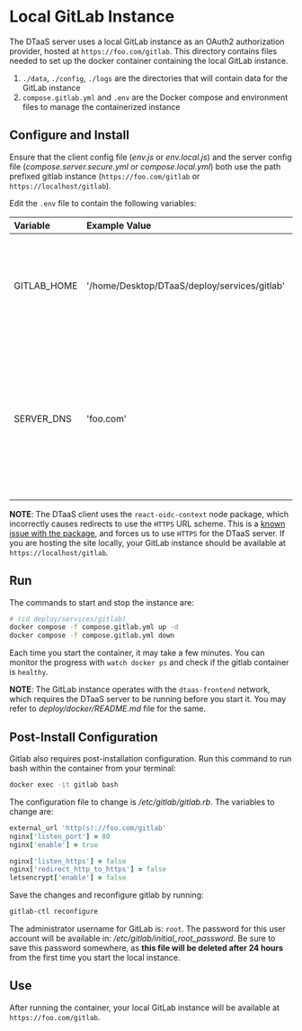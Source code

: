 # Local GitLab Instance

The DTaaS server uses a local GitLab instance as an OAuth2 authorization
provider, hosted at `https://foo.com/gitlab`. This directory contains files
needed to set up the docker container containing the local GitLab instance.

1. `./data`, `./config`, `./logs` are the directories that will contain data for
   the GitLab instance
1. `compose.gitlab.yml` and `.env` are the Docker compose and environment files
   to manage the containerized instance

## Configure and Install

Ensure that the client config file (_env.js_ or _env.local.js_) and the server
config file (_compose.server.secure.yml_ or _compose.local.yml_) both use the
path prefixed gitlab instance (`https://foo.com/gitlab` or
`https://localhost/gitlab`).

Edit the `.env` file to contain the following variables:

| Variable    | Example Value                                | Explanation                                                                                                                  |
| :---------- | :------------------------------------------- | :--------------------------------------------------------------------------------------------------------------------------- |
| GITLAB_HOME | '/home/Desktop/DTaaS/deploy/services/gitlab' | Full path to the DTaaS gitlab directory. This is an absolute path with no trailing slash.                                    |
| SERVER_DNS  | 'foo.com'                                    | The server DNS, if you are deploying with a dedicated server. Remember not use _http(s)_ at the beginning of the DNS string. |

**NOTE**: The DTaaS client uses the `react-oidc-context` node package, which
incorrectly causes redirects to use the `HTTPS` URL scheme. This is a
[known issue with the package](https://github.com/authts/react-oidc-context/issues/1288),
and forces us to use `HTTPS` for the DTaaS server. If you are hosting the site
locally, your GitLab instance should be available at `https://localhost/gitlab`.

## Run

The commands to start and stop the instance are:

```bash
# (cd deploy/services/gitlab)
docker compose -f compose.gitlab.yml up -d
docker compose -f compose.gitlab.yml down
```

Each time you start the container, it may take a few minutes. You can monitor
the progress with `watch docker ps` and check if the gitlab container is
`healthy`.

**NOTE**: The GitLab instance operates with the `dtaas-frontend` network, which
requires the DTaaS server to be running before you start it. You may refer to
_deploy/docker/README.md_ file for the same.

## Post-Install Configuration

Gitlab also requires post-installation configuration. Run this command to run
bash within the container from your terminal:

```bash
docker exec -it gitlab bash
```

The configuration file to change is _/etc/gitlab/gitlab.rb_. The variables to
change are:

```rb
external_url 'http(s)://foo.com/gitlab'
nginx['listen_port'] = 80
nginx['enable'] = true

nginx['listen_https'] = false
nginx['redirect_http_to_https'] = false
letsencrypt['enable'] = false
```

Save the changes and reconfigure gitlab by running:

```bash
gitlab-ctl reconfigure
```

The administrator username for GitLab is: `root`. The password for this user
account will be available in: _/etc/gitlab/initial_root_password_. Be sure to
save this password somewhere, as **this file will be deleted after 24 hours**
from the first time you start the local instance.

## Use

After running the container, your local GitLab instance will be available at
`https://foo.com/gitlab`.
